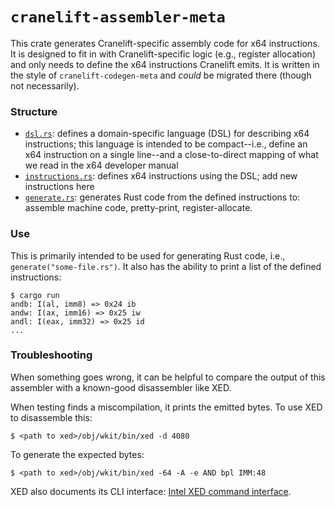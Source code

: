 # `cranelift-assembler-meta`

This crate generates Cranelift-specific assembly code for x64 instructions. It
is designed to fit in with Cranelift-specific logic (e.g., register allocation)
and only needs to define the x64 instructions Cranelift emits. It is written in
the style of `cranelift-codegen-meta` and _could_ be migrated there (though not
necessarily).

### Structure

- [`dsl.rs`](src/dsl.rs): defines a domain-specific language (DSL) for
  describing x64 instructions; this language is intended to be compact--i.e.,
  define an x64 instruction on a single line--and a close-to-direct mapping of
  what we read in the x64 developer manual
- [`instructions.rs`](src/instructions.rs): defines x64 instructions using the
  DSL; add new instructions here
- [`generate.rs`](src/generate.rs): generates Rust code from the defined
  instructions to: assemble machine code, pretty-print, register-allocate.

### Use

This is primarily intended to be used for generating Rust code, i.e.,
`generate("some-file.rs")`. It also has the ability to print a list of the
defined instructions:

```console
$ cargo run
andb: I(al, imm8) => 0x24 ib
andw: I(ax, imm16) => 0x25 iw
andl: I(eax, imm32) => 0x25 id
...
```

### Troubleshooting

When something goes wrong, it can be helpful to compare the output of this
assembler with a known-good disassembler like XED.

When testing finds a miscompilation, it prints the emitted bytes. To use XED to
disassemble this:

```
$ <path to xed>/obj/wkit/bin/xed -d 4080
```

To generate the expected bytes:

```
$ <path to xed>/obj/wkit/bin/xed -64 -A -e AND bpl IMM:48
```

XED also documents its CLI interface: [Intel XED command
interface](https://intelxed.github.io/ref-manual/group__CMDLINE.html).
